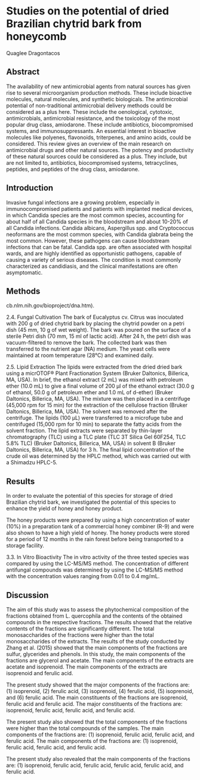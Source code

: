 # Studies on the potential of dried Brazilian chytrid bark from honeycomb
Quaglee Dragontacos


## Abstract
The availability of new antimicrobial agents from natural sources has given rise to several microorganism production methods. These include bioactive molecules, natural molecules, and synthetic biologicals. The antimicrobial potential of non-traditional antimicrobial delivery methods could be considered as a plus here. These include the oenological, cytotoxic, antimicrobials, antimicrobial resistance, and the toxicology of the most popular drug class, amiodarone. These include antibiotics, biocompromised systems, and immunosuppressants. An essential interest in bioactive molecules like polyenes, flavonoids, triterpenes, and amino acids, could be considered. This review gives an overview of the main research on antimicrobial drugs and other natural sources. The potency and productivity of these natural sources could be considered as a plus. They include, but are not limited to, antibiotics, biocompromised systems, tetracyclines, peptides, and peptides of the drug class, amiodarone.


## Introduction
Invasive fungal infections are a growing problem, especially in immunocompromised patients and patients with implanted medical devices, in which Candida species are the most common species, accounting for about half of all Candida species in the bloodstream and about 10-20% of all Candida infections. Candida albicans, Aspergillus spp. and Cryptococcus neoformans are the most common species, with Candida glabrata being the most common. However, these pathogens can cause bloodstream infections that can be fatal. Candida spp. are often associated with hospital wards, and are highly identified as opportunistic pathogens, capable of causing a variety of serious diseases. The condition is most commonly characterized as candidiasis, and the clinical manifestations are often asymptomatic.


## Methods
cb.nlm.nih.gov/bioproject/dna.htm).

2.4. Fungal Cultivation
The bark of Eucalyptus cv. Citrus was inoculated with 200 g of dried chytrid bark by placing the chytrid powder on a petri dish (45 mm, 10 g of wet weight). The bark was poured on the surface of a sterile Petri dish (70 mm, 15 ml of lactic acid). After 24 h, the petri dish was vacuum-filtered to remove the bark. The collected bark was then transferred to the nutrient agar (NA) medium. The yeast cells were maintained at room temperature (28°C) and examined daily.

2.5. Lipid Extraction
The lipids were extracted from the dried dried bark using a micrOTOF® Plant Fractionation System (Bruker Daltonics, Billerica, MA, USA). In brief, the ethanol extract (2 mL) was mixed with petroleum ether (10.0 mL) to give a final volume of 200 µl of the ethanol extract (30.0 g of ethanol, 50.0 g of petroleum ether and 1.0 mL of d-ether) (Bruker Daltonics, Billerica, MA, USA). The mixture was then placed in a centrifuge (45,000 rpm for 15 min) for the extraction of the cellulose fraction (Bruker Daltonics, Billerica, MA, USA). The solvent was removed after the centrifuge. The lipids (100 µL) were transferred to a microfuge tube and centrifuged (15,000 rpm for 10 min) to separate the fatty acids from the solvent fraction. The lipid extracts were separated by thin-layer chromatography (TLC) using a TLC plate (TLC 3T Silica Gel 60F254, TLC 5.8% TLC) (Bruker Daltonics, Billerica, MA, USA) in solvent B (Bruker Daltonics, Billerica, MA, USA) for 3 h. The final lipid concentration of the crude oil was determined by the HPLC method, which was carried out with a Shimadzu HPLC-5.


## Results
In order to evaluate the potential of this species for storage of dried Brazilian chytrid bark, we investigated the potential of this species to enhance the yield of honey and honey product.

The honey products were prepared by using a high concentration of water (10%) in a preparation tank of a commercial honey combiner (R-9) and were also shown to have a high yield of honey. The honey products were stored for a period of 12 months in the rain forest before being transported to a storage facility.

3.3. In Vitro Bioactivity
The in vitro activity of the three tested species was compared by using the LC-MS/MS method. The concentration of different antifungal compounds was determined by using the LC-MS/MS method with the concentration values ranging from 0.01 to 0.4 mg/mL.


## Discussion
The aim of this study was to assess the phytochemical composition of the fractions obtained from L. quercophila and the contents of the obtained compounds in the respective fractions. The results showed that the relative contents of the fractions are significantly different. The total monosaccharides of the fractions were higher than the total monosaccharides of the extracts. The results of the study conducted by Zhang et al. (2015) showed that the main components of the fractions are sulfur, glycerides and phenols. In this study, the main components of the fractions are glycerol and acetate. The main components of the extracts are acetate and isoprenoid. The main components of the extracts are isoprenoid and ferulic acid.

The present study showed that the major components of the fractions are: (1) isoprenoid, (2) ferulic acid, (3) isoprenoid, (4) ferulic acid, (5) isoprenoid, and (6) ferulic acid. The main constituents of the fractions are isoprenoid, ferulic acid and ferulic acid. The major constituents of the fractions are: isoprenoid, ferulic acid, ferulic acid, and ferulic acid.

The present study also showed that the total components of the fractions were higher than the total compounds of the samples. The main components of the fractions are: (1) isoprenoid, ferulic acid, ferulic acid, and ferulic acid. The main components of the fractions are: (1) isoprenoid, ferulic acid, ferulic acid, and ferulic acid.

The present study also revealed that the main components of the fractions are: (1) isoprenoid, ferulic acid, ferulic acid, ferulic acid, ferulic acid, and ferulic acid.
